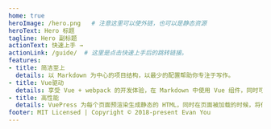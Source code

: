 ```yaml
---
home: true
heroImage: /hero.png   # 注意这里可以使外链，也可以是静态资源
heroText: Hero 标题
tagline: Hero 副标题
actionText: 快速上手 →
actionLink: /guide/  # 这里是点击快速上手后的跳转链接。
features:
- title: 简洁至上
  details: 以 Markdown 为中心的项目结构，以最少的配置帮助你专注于写作。
- title: Vue驱动
  details: 享受 Vue + webpack 的开发体验，在 Markdown 中使用 Vue 组件，同时可以使用 Vue 来开发自定义主题。
- title: 高性能
  details: VuePress 为每个页面预渲染生成静态的 HTML，同时在页面被加载的时候，将作为 SPA 运行。
footer: MIT Licensed | Copyright © 2018-present Evan You
---
```

